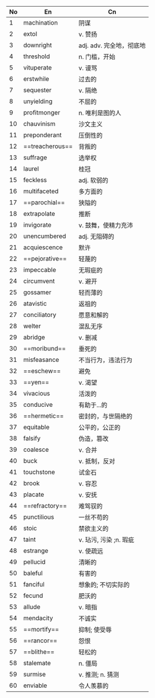 
| No  | En              | Cn                |
| --- | --------------- | ----------------- |
| 1   | machination     | 阴谋                |
| 2   | extol           | v. 赞扬             |
| 3   | downright       | adj. adv. 完全地，彻底地 |
| 4   | threshold       | n. 门槛，开始          |
| 5   | vituperate      | v. 谩骂             |
| 6   | erstwhile       | 过去的               |
| 7   | sequester       | v. 隔绝             |
| 8   | unyielding      | 不屈的               |
| 9   | profitmonger    | n. 唯利是图的人         |
| 10  | chauvinism      | 沙文主义              |
| 11  | preponderant    | 压倒性的              |
| 12  | ==treacherous== | 背叛的               |
| 13  | suffrage        | 选举权               |
| 14  | laurel          | 桂冠                |
| 15  | feckless        | adj. 软弱的          |
| 16  | multifaceted    | 多方面的              |
| 17  | ==parochial==   | 狭隘的               |
| 18  | extrapolate     | 推断                |
| 19  | invigorate      | v. 鼓舞，使精力充沛       |
| 20  | unencumbered    | adj. 无阻碍的         |
| 21  | acquiescence    | 默许                |
| 22  | ==pejorative==  | 轻蔑的               |
| 23  | impeccable      | 无瑕疵的              |
| 24  | circumvent      | v. 避开             |
| 25  | gossamer        | 轻而薄的              |
| 26  | atavistic       | 返祖的               |
| 27  | conciliatory    | 愿意和解的             |
| 28  | welter          | 混乱无序              |
| 29  | abridge         | v. 删减             |
| 30  | ==moribund==    | 垂死的               |
| 31  | misfeasance     | 不当行为，违法行为         |
| 32  | ==eschew==      | 避免                |
| 33  | ==yen==         | v. 渴望             |
| 34  | vivacious       | 活泼的               |
| 35  | conducive       | 有助于...的           |
| 36  | ==hermetic==    | 密封的，与世隔绝的         |
| 37  | equitable       | 公平的，公正的           |
| 38  | falsify         | 伪造，篡改             |
| 39  | coalesce        | v. 合并             |
| 40  | buck            | v. 抵制，反对          |
| 41  | touchstone      | 试金石               |
| 42  | brook           | v. 容忍             |
| 43  | placate         | v. 安抚             |
| 44  | ==refractory==  | 难驾驭的              |
| 45  | punctilious     | 一丝不苟的             |
| 46  | stoic           | 禁欲主义的             |
| 47  | taint           | v. 玷污, 污染 ;n. 瑕疵  |
| 48  | estrange        | v. 使疏远            |
| 49  | pellucid        | 清晰的               |
| 50  | baleful         | 有害的               |
| 51  | fanciful        | 想象的; 不切实际的        |
| 52  | fecund          | 肥沃的               |
| 53  | allude          | v. 暗指             |
| 54  | mendacity       | 不诚实               |
| 55  | ==mortify==     | 抑制; 使受辱           |
| 56  | ==rancor==      | 怨恨                |
| 57  | ==blithe==      | 轻松的               |
| 58  | stalemate       | n. 僵局             |
| 59  | surmise         | v. 推测; n. 猜测      |
| 60  | enviable        | 令人羡慕的             |
